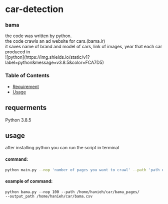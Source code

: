 # car-detection


<h3>bama</h3>
the code was written by python.
<br/>
the code crawls an ad website for cars.(bama.ir)
<br/>
it saves name of brand and model of cars, link of images, year that each car produced in
<br/>
![python](https://img.shields.io/static/v1?label=python&message=v3.8.5&color=FCA7D5)

<h3>Table of Contents</h3>

- [Requirement](#requirement)
- [Usage](#usage)

## requerments

Python 3.8.5

## usage

after installing python you can run the script in terminal

#### command:
```sh
python main.py --nop 'number of pages you want to crawl' --path 'path of directory you want to save html files of ads' --output_path 'path of file you want to save informtions'
```

#### example of command:
<code>python bama.py --nop 100 --path /home/hanieh/car/bama_pages/ --output_path /home/hanieh/car/bama.csv</code>


